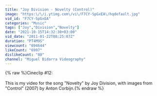 ```yaml
---
title: "Joy Division - Novelty (Control)"
image: "https:\/\/i.ytimg.com\/vi\/F7CY-SpGxEA\/hqdefault.jpg"
vid_id: "F7CY-SpGxEA"
categories: "Music"
tags: ["Joy","Division","Novelty"]
date: "2021-10-15T14:32:30+03:00"
vid_date: "2011-01-22T08:25:07Z"
duration: "PT4M9S"
viewcount: "694644"
likeCount: "6997"
dislikeCount: "80"
channel: "Miguel Bidarra Videography"
---
```

{% raw %}Cineclip #12:<br /><br />This is my video for the song &quot;Novelty&quot; by Joy Division, with images from &quot;Control&quot; (2007) by Anton Corbijn.{% endraw %}
